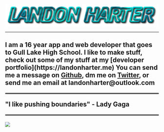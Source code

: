 <img src="./name.png">

***

<h2 style="overflow-wrap:normal">
    I am a 16 year app and web developer that goes to Gull Lake High School.
    I like to make stuff, check out some of my stuff at my [developer portfolio](https://landonharter.me)
    You can send me a message on <a href="https://github.com/LandonHarter">Github</a>, dm me on <a href="https://twitter.com/harter_landon">Twitter</a>, 
    or send me an email at landonharter@outlook.com
    <hr style="border-radius:100px;border:none;height:4px;background-color:#535353;">
    <div style="font-weight:bold;">"I like pushing boundaries" - Lady Gaga</div>
    <hr style="border-radius:100px;border:none;height:4px;background-color:#535353;">
</h2>
<img src="https://github-readme-stats.vercel.app/api?username=LandonHarter&show_icons=true&hide_border=true&&count_private=true&include_all_commits=true&theme=dark" />
